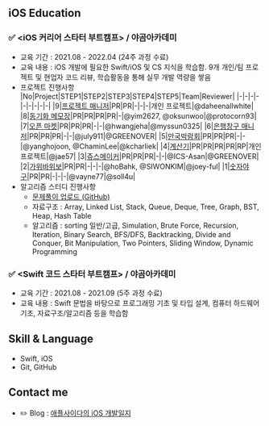## iOS Education

### ✅ <iOS 커리어 스타터 부트캠프> / 야곰아카데미 
* 교육 기간 : 2021.08 - 2022.04 (24주 과정 수료) 
* 교육 내용 : iOS 개발에 필요한 Swift/iOS 및 CS 지식을 학습함. 9개 개인/팀 프로젝트 및 현업자 코드 리뷰, 학습활동을 통해 실무 개발 역량을 쌓음
* 프로젝트 진행사항
  |No|Project|STEP1|STEP2|STEP3|STEP4|STEP5|Team|Reviewer|
  |-|-|-|-|-|-|-|-|-|
  |9|[프로젝트 매니저](https://github.com/just1103/ios-project-manager/commits/step2-2Rx)|PR|PR|-|-|-|개인 프로젝트|@daheenallwhite|    
  |8|[동기화 메모장](https://github.com/just1103/ios-cloud-notes/tree/step3)|PR|PR|PR|PR|-|@yim2627, @oksunwoo|@protocorn93|  
  |7|[오픈 마켓](https://github.com/just1103/ios-open-market/tree/step3)|PR|PR|PR|-|-|@hwangjeha|@myssun0325|
  |6|[은행창구 매니저](https://github.com/just1103/ios-bank-manager/tree/step3)|PR|PR|PR|-|-|@july911|@GREENOVER|
  |5|[만국박람회](https://github.com/just1103/ios-exposition-universelle)|PR|PR|PR|-|-|@yanghojoon, @ChaminLee|@kcharliek|
  |4|[계산기](https://github.com/just1103/ios-calculator-app/tree/step3)|PR|PR|PR|PR|RP|개인 프로젝트|@jae57|
  |3|[쥬스메이커](https://github.com/just1103/ios-juice-maker)|PR|PR|PR|-|-|@ICS-Asan|@GREENOVER|
  |2|[가위바위보](https://github.com/just1103/ios-rock-paper-scissors)|PR|PR|-|-|-|@hoBahk, @SIWONKIM|@joey-ful|
  |1|[숫자야구](https://github.com/just1103/ios-number-baseball)|PR|PR|-|-|-|@vayne77|@soll4u|
* 알고리즘 스터디 진행사항   
   - [문제풀이 업로드 (GitHub)](https://github.com/Alg0rithm-Study/Algorithm_Study_A1/tree/applecider)
   - 자료구조 : Array, Linked List, Stack, Queue, Deque, Tree, Graph, BST, Heap, Hash Table
   - 알고리즘 : sorting 일반/고급, Simulation, Brute Force, Recursion, Iteration, Binary Search, BFS/DFS, Backtracking, Divide and Conquer, Bit Manipulation, Two Pointers, Sliding Window, Dynamic Programming

### ✅ <Swift 코드 스타터 부트캠프> / 야곰아카데미
* 교육 기간 : 2021.08 - 2021.09 (5주 과정 수료)
* 교육 내용 : Swift 문법을 바탕으로 프로그래밍 기초 및 타입 설계, 컴퓨터 하드웨어 기초, 자료구조/알고리즘 등을 학습함

## Skill & Language
* Swift, iOS
* Git, GitHub

## Contact me
* ✏️ Blog : [애플사이다의 iOS 개발일지](https://applecider2020.tistory.com/)

<!--
**just1103/just1103** is a ✨ _special_ ✨ repository because its `README.md` (this file) appears on your GitHub profile.

Here are some ideas to get you started:

- 🔭 I’m currently working on ...
- 🌱 I’m currently learning ...
- 👯 I’m looking to collaborate on ...
- 🤔 I’m looking for help with ...
- 💬 Ask me about ...
- 📫 How to reach me: ...
- 😄 Pronouns: ...
- ⚡ Fun fact: ...
-->
